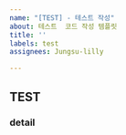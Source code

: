 ```yaml
---
name: "[TEST] - 테스트 작성"
about: 테스트  코드 작성 템플릿
title: ''
labels: test
assignees: Jungsu-lilly

---
```


## TEST
### detail
